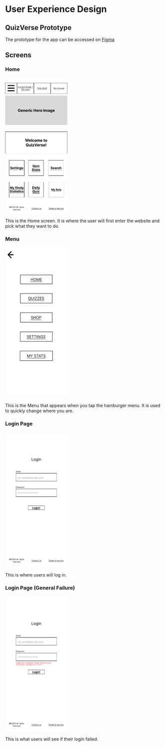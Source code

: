 # User Experience Design

## QuizVerse Prototype
The prototype for the app can be accessed on [Figma](https://www.figma.com/file/X8zAxXe8Cqsa6S7MBampSr/QuizVerse-Prototype?node-id=60%3A2&t=qclhIvsY1dBP1NDp-1)

## Screens

### Home
<img alt="Home" width="200px" src="https://github.com/agiledev-students-spring-2023/final-project-quizverse/blob/master/ux-design/Home Page.png">

This is the Home screen. It is where the user will first enter the website and pick what they want to do.


### Menu
<img alt="Menu" width="200px" src="https://github.com/agiledev-students-spring-2023/final-project-quizverse/blob/master/ux-design/Menu.png">

This is the Menu that appears when you tap the hamburger menu. It is used to quickly change where you are.


### Login Page
<img alt="Login Page" width="200px" src="https://github.com/agiledev-students-spring-2023/final-project-quizverse/blob/master/ux-design/Login Page.png">

This is where users will log in.


### Login Page (General Failure)
<img alt="Login Page" width="200px" src="https://github.com/agiledev-students-spring-2023/final-project-quizverse/blob/master/ux-design/Login Page (General Failure).png">

This is what users will see if their login failed.
